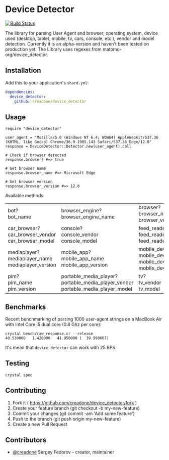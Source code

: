 # Device Detector

[![Build Status](https://travis-ci.org/creadone/device_detector.svg?branch=master)](https://travis-ci.org/creadone/device_detector)

The library for parsing User Agent and browser, operating system, device used (desktop, tablet, mobile, tv, cars, console, etc.), vendor and model detection. Currently it is an alpha-version and haven't been tested on production yet. The Library uses regexes from matomo-org/device_detector.

## Installation

Add this to your application's `shard.yml`:

```yaml
dependencies:
  device_detector:
    github: creadone/device_detector
```

## Usage

```crystal
require "device_detector"

user_agent = "Mozilla/5.0 (Windows NT 6.4; WOW64) AppleWebKit/537.36 (KHTML, like Gecko) Chrome/36.0.1985.143 Safari/537.36 Edge/12.0"
response = DeviceDetector::Detector.new(user_agent).call

# Check if browser detected
response.browser? #=> true

# Get browser name
response.browser_name #=> Microsoft Edge

# Get browser version
response.browser_version #=> 12.0
```

Available methods:

<table>
  <tr>
    <td>bot?<br />bot_name</td>
    <td>browser_engine?<br />browser_engine_name</td>
    <td>browser?<br />browser_name<br />browser_version</td>
    <td>camera?<br />camera_vendor<br />camera_model</td>
  </tr>
  <tr>
    <td>car_browser?<br />car_browser_vendor<br />car_browser_model</td>
    <td>console?<br />console_vendor<br />console_model</td>
    <td>feed_reader?<br />feed_reader_name<br />feed_reader_version</td>
    <td>library?<br />library_name<br />library_version</td>
  </tr>
  <tr>
    <td>mediaplayer?<br />mediaplayer_name<br />mediaplayer_version</td>
    <td>mobile_app?<br />mobile_app_name<br />mobile_app_version</td>
    <td>mobile_device?<br />mobile_device_vendor<br />mobile_device_type<br />mobile_device_model</td>
    <td>os?<br />os_name<br />os_version</td>
  </tr>
  <tr>
    <td>pim?<br />pim_name<br />pim_version</td>
    <td>portable_media_player?<br />portable_media_player_vendor<br />portable_media_player_model</td>
    <td>tv?<br />tv_vendor<br />tv_model</td>
    <td>vendorfragment?<br />vendorfragment_vendor</td>
  </tr>
</table>

## Benchmarks

Recent benchmarking of parsing 1000 user-agent strings on a MacBook Air with Intel Core i5 dual core (0.8 Ghz per core):

```
crystal bench/raw_response.cr --release
40.530000   1.420000   41.950000 (  39.998607)
```

It's mean that `device_detector` can work with 25 RPS.

## Testing

```
crystal spec
```

## Contributing

1. Fork it ( https://github.com/creadone/device_detector/fork )
2. Create your feature branch (git checkout -b my-new-feature)
3. Commit your changes (git commit -am 'Add some feature')
4. Push to the branch (git push origin my-new-feature)
5. Create a new Pull Request

## Contributors

- [@creadone](https://github.com/creadone) Sergey Fedorov - creator, maintainer
